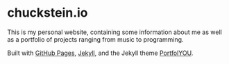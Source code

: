 # chuckstein.io

This is my personal website, containing some information about me as well as a portfolio of projects ranging from music to programming.

Built with [GitHub Pages](https://pages.github.com/), [Jekyll](https://jekyllrb.com/), and the Jekyll theme [PortfolYOU](https://github.com/YoussefRaafatNasry/portfolYOU).
